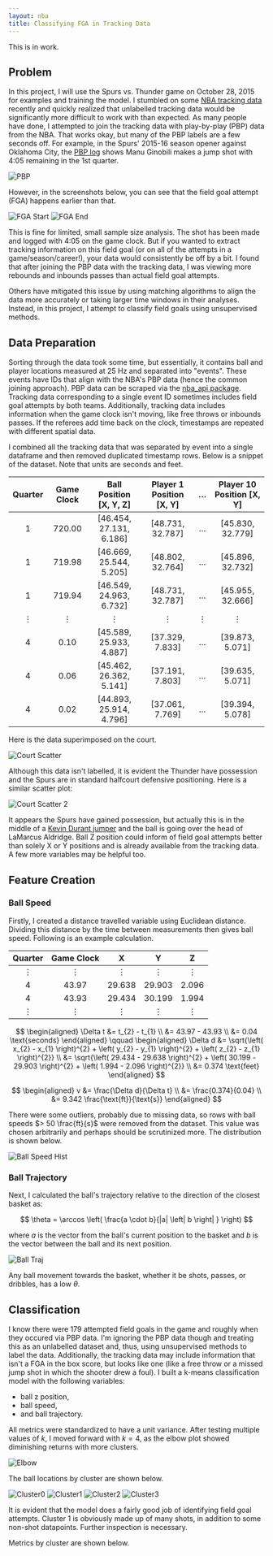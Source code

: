 ```yaml
---
layout: nba
title: Classifying FGA in Tracking Data
---
```


This is in work.

## Problem

In this project, I will use the Spurs vs. Thunder game on October 28, 2015 for examples and training the model.
I stumbled on some [NBA tracking data](https://github.com/linouk23/NBA-Player-Movements) recently and quickly realized that unlabelled tracking data would be significantly more difficult to work with than expected. As many people have done, I attempted to join the tracking data with play-by-play (PBP) data from the NBA. That works okay, but many of the PBP labels are a few seconds off. For example, in the Spurs' 2015-16 season opener against Oklahoma City, the [PBP log](https://www.nba.com/game/sas-vs-okc-0021500013/play-by-play?period=Q1) shows Manu Ginobili makes a jump shot with 4:05 remaining in the 1st quarter.

![PBP](https://williamscale.github.io/attachments/classify-fga-tracking/ex3.PNG)

However, in the screenshots below, you can see that the field goal attempt (FGA) happens earlier than that.

![FGA Start](https://williamscale.github.io/attachments/classify-fga-tracking/ex1.PNG)
![FGA End](https://williamscale.github.io/attachments/classify-fga-tracking/ex2.PNG)

This is fine for limited, small sample size analysis. The shot has been made and logged with 4:05 on the game clock. But if you wanted to extract tracking information on this field goal (or on all of the attempts in a game/season/career!), your data would consistently be off by a bit. I found that after joining the PBP data with the tracking data, I was viewing more rebounds and inbounds passes than actual field goal attempts. 

Others have mitigated this issue by using matching algorithms to align the data more accurately or taking larger time windows in their analyses. Instead, in this project, I attempt to classify field goals using unsupervised methods.

## Data Preparation

Sorting through the data took some time, but essentially, it contains ball and player locations measured at 25 Hz and separated into "events". These events have IDs that align with the NBA's PBP data (hence the common joining approach). PBP data can be scraped via the [nba_api package](https://pypi.org/project/nba_api/). Tracking data corresponding to a single event ID sometimes includes field goal attempts by both teams. Additionally, tracking data includes information when the game clock isn't moving, like free throws or inbounds passes. If the referees add time back on the clock, timestamps are repeated with different spatial data.

I combined all the tracking data that was separated by event into a single dataframe and then removed duplicated timestamp rows. Below is a snippet of the dataset. Note that units are seconds and feet.

| Quarter | Game Clock | Ball Position [X, Y, Z] | Player 1 Position [X, Y] | &#8230; | Player 10 Position [X, Y] |
|:-:|:-:|:-:|:-:|:-:|:-:|
| 1 | 720.00 | [46.454, 27.131, 6.186] | [48.731, 32.787] | &#8230; | [45.830, 32.779] |
| 1 | 719.98 | [46.669, 25.544, 5.205] | [48.802, 32.764] | &#8230; | [45.896, 32.732] |
| 1 | 719.94 | [46.549, 24.963, 6.732] | [48.731, 32.787] | &#8230; | [45.955, 32.666] |
| &#8942; | &#8942; | &#8942; | &#8942; | &#8942; | &#8942; |
| 4 | 0.10 | [45.589, 25.933, 4.887] | [37.329, 7.833] | &#8230; | [39.873, 5.071] |
| 4 | 0.06 | [45.462, 26.362, 5.141] | [37.191, 7.803] | &#8230; | [39.635, 5.071] |
| 4 | 0.02 | [44.893, 25.914, 4.796] | [37.061, 7.769] | &#8230; | [39.394, 5.078] |

Here is the data superimposed on the court.

![Court Scatter](https://williamscale.github.io/attachments/classify-fga-tracking/ex4.PNG)

Although this data isn't labelled, it is evident the Thunder have possession and the Spurs are in standard halfcourt defensive positioning. Here is a similar scatter plot:

![Court Scatter 2](https://williamscale.github.io/attachments/classify-fga-tracking/ex5.PNG)

It appears the Spurs have gained possession, but actually this is in the middle of a [Kevin Durant jumper](https://www.nba.com/stats/events?CFID=&CFPARAMS=&GameEventID=43&GameID=0021500013&Season=2015-16&flag=1&title=Durant%2015%27%20Jump%20Shot%20(4%20PTS)%20(Westbrook%202%20AST)) and the ball is going over the head of LaMarcus Aldridge. Ball Z position could inform of field goal attempts better than solely X or Y positions and is already available from the tracking data. A few more variables may be helpful too. 

## Feature Creation

### Ball Speed

Firstly, I created a distance travelled variable using Euclidean distance. Dividing this distance by the time between measurements then gives ball speed. Following is an example calculation.

| Quarter | Game Clock | X       | Y       | Z       |
|:-------:|:----------:|:-------:|:-------:|:-------:|
| &#8942; | &#8942;    | &#8942; | &#8942; | &#8942; |
| 4       | 43.97      | 29.638  | 29.903  | 2.096   |
| 4       | 43.93      | 29.434  | 30.199  | 1.994   |
| &#8942; | &#8942;    | &#8942; | &#8942; | &#8942; |

$$
\begin{aligned}
\Delta t &= t_{2} - t_{1} \\
&= 43.97 - 43.93 \\
&= 0.04 \text{seconds}
\end{aligned}
\qquad
\begin{aligned}
\Delta d &= \sqrt{\left( x_{2} - x_{1} \right)^{2} + \left( y_{2} - y_{1} \right)^{2} + \left( z_{2} - z_{1} \right)^{2}} \\
&= \sqrt{\left( 29.434 - 29.638 \right)^{2} + \left( 30.199 - 29.903 \right)^{2} + \left( 1.994 - 2.096 \right)^{2}} \\
&= 0.374 \text{feet}
\end{aligned}
$$

$$
\begin{aligned}
v &= \frac{\Delta d}{\Delta t} \\
&= \frac{0.374}{0.04} \\
&= 9.342 \frac{\text{ft}}{\text{s}}
\end{aligned}
$$

There were some outliers, probably due to missing data, so rows with ball speeds $> 50 \frac{ft}{s}$ were removed from the dataset. This value was chosen arbitrarily and perhaps should be scrutinized more. The distribution is shown below.

![Ball Speed Hist](https://williamscale.github.io/attachments/classify-fga-tracking/ballspeed_hist1.png)

### Ball Trajectory

Next, I calculated the ball's trajectory relative to the direction of the closest basket as:

$$
\theta = \arccos \left( \frac{a \cdot b}{|a| \left| b \right| } \right)
$$

where $a$ is the vector from the ball's current position to the basket and $b$ is the vector between the ball and its next position.

![Ball Traj](https://williamscale.github.io/attachments/classify-fga-tracking/traj1.png)

Any ball movement towards the basket, whether it be shots, passes, or dribbles, has a low $\theta$.

## Classification

I know there were 179 attempted field goals in the game and roughly when they occured via PBP data. I'm ignoring the PBP data though and treating this as an unlabelled dataset and, thus, using unsupervised methods to label the data. Additionally, the tracking data may include information that isn't a FGA in the box score, but looks like one (like a free throw or a missed jump shot in which the shooter drew a foul). I built a k-means classification model with the following variables:

- ball z position,
- ball speed,
- and ball trajectory.

All metrics were standardized to have a unit variance. After testing multiple values of $k$, I moved forward with $k=4$, as the elbow plot showed diminishing returns with more clusters.

![Elbow](https://williamscale.github.io/attachments/classify-fga-tracking/elbow.png)

The ball locations by cluster are shown below.

![Cluster0](https://williamscale.github.io/attachments/classify-fga-tracking/cluster_0.png)
![Cluster1](https://williamscale.github.io/attachments/classify-fga-tracking/cluster_1.png)
![Cluster2](https://williamscale.github.io/attachments/classify-fga-tracking/cluster_2.png)
![Cluster3](https://williamscale.github.io/attachments/classify-fga-tracking/cluster_3.png)

It is evident that the model does a fairly good job of identifying field goal attempts. Cluster 1 is obviously made up of many shots, in addition to some non-shot datapoints. Further inspection is necessary.

Metrics by cluster are shown below.